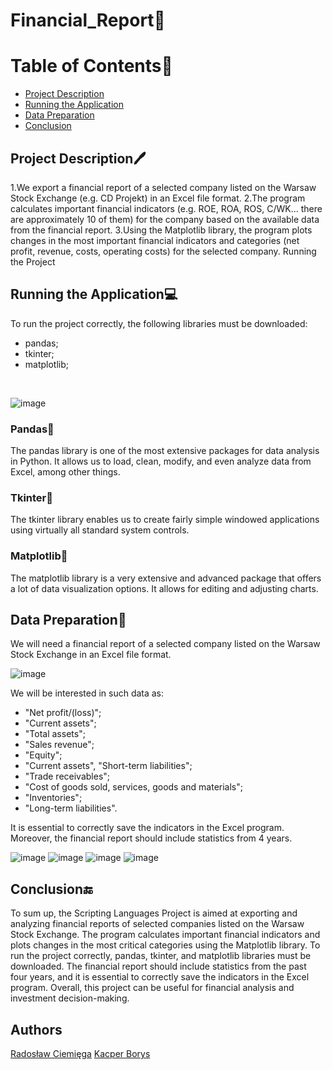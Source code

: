 # Financial_Report🧾

# Table of Contents📓
* [Project Description](#project-description)
* [Running the Application](#running-the-application)
* [Data Preparation](#data-preparation)
* [Conclusion](#conclusion)

## Project Description🖊
1.We export a financial report of a selected company listed on the Warsaw Stock Exchange (e.g. CD Projekt) in an Excel file format.
2.The program calculates important financial indicators (e.g. ROE, ROA, ROS, C/WK... there are approximately 10 of them) for the company based on the available data from the financial report.
3.Using the Matplotlib library, the program plots changes in the most important financial indicators and categories (net profit, revenue, costs, operating costs) for the selected company.
Running the Project

## Running the Application💻
To run the project correctly, the following libraries must be downloaded:
* pandas;
* tkinter;
* matplotlib;
<br>

![image](https://user-images.githubusercontent.com/101069553/165181187-8a499dca-9046-4e4e-ad44-721b679c78ca.png)

### Pandas📕
The pandas library is one of the most extensive packages for data analysis in Python. It allows us to load, clean, modify, and even analyze data from Excel, among other things.

### Tkinter📗
The tkinter library enables us to create fairly simple windowed applications using virtually all standard system controls.

### Matplotlib📘
The matplotlib library is a very extensive and advanced package that offers a lot of data visualization options. It allows for editing and adjusting charts.

## Data Preparation🔢
We will need a financial report of a selected company listed on the Warsaw Stock Exchange in an Excel file format.
<br>

![image](https://user-images.githubusercontent.com/101069553/165182752-eac36a38-5a35-455e-ba56-83cbcf7f4d4f.png)

We will be interested in such data as:
* "Net profit/(loss)";
* "Current assets";
* "Total assets";
* "Sales revenue";
* "Equity";
* "Current assets", "Short-term liabilities";
* "Trade receivables";
* "Cost of goods sold, services, goods and materials";
* "Inventories";
* "Long-term liabilities".

It is essential to correctly save the indicators in the Excel program. Moreover, the financial report should include statistics from 4 years.
<br>

![image](https://user-images.githubusercontent.com/101069553/165183082-f7b42e11-829b-48eb-9417-bcdcc287d484.png)
![image](https://user-images.githubusercontent.com/101069553/165183131-03b800c9-127c-415c-ad25-28cbb85273e3.png)
![image](https://user-images.githubusercontent.com/101069553/165183247-5569faba-259d-4abb-8cb7-90611256375a.png)
![image](https://user-images.githubusercontent.com/101069553/165183278-3648d21f-1fbc-4fc6-95e1-7eebc1b9b3a0.png)
 
## Conclusion🔚
To sum up, the Scripting Languages Project is aimed at exporting and analyzing financial reports of selected companies listed on the Warsaw Stock Exchange. The program calculates important financial indicators and plots changes in the most critical categories using the Matplotlib library. To run the project correctly, pandas, tkinter, and matplotlib libraries must be downloaded. The financial report should include statistics from the past four years, and it is essential to correctly save the indicators in the Excel program. Overall, this project can be useful for financial analysis and investment decision-making.


## Authors

[Radosław Ciemięga](https://github.com/rciemi)
[Kacper Borys](https://github.com/KacperBorys)





